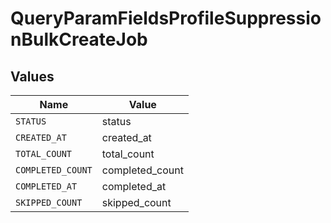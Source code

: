 # QueryParamFieldsProfileSuppressionBulkCreateJob


## Values

| Name              | Value             |
| ----------------- | ----------------- |
| `STATUS`          | status            |
| `CREATED_AT`      | created_at        |
| `TOTAL_COUNT`     | total_count       |
| `COMPLETED_COUNT` | completed_count   |
| `COMPLETED_AT`    | completed_at      |
| `SKIPPED_COUNT`   | skipped_count     |